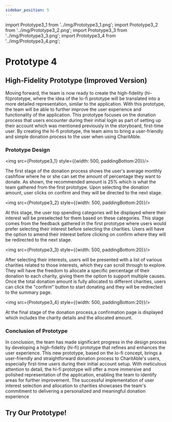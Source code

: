 ```yaml
---
sidebar_position: 5
---
```


import Prototype3_1 from '../img/Prototype3_1.png';
import Prototype3_2 from '../img/Prototype3_2.png';
import Prototype3_3 from '../img/Prototype3_3.png';
import Prototype3_4 from '../img/Prototype3_4.png';


# Prototype 4
## High-Fidelity Prototype (Improved Version)
Moving forward, the team is now ready to create the high-fidelity (hi-fi)prototype, where the idea of the lo-fi prototype will be translated into a more detailed representation, similar to the application. With this prototype, the team will be able to further improve the user experience and functionality of the application. This prototype focuses on the donation process that users encounter during their initial login as part of setting up their account which was mentioned previously in the storyboard, first-time user. By creating the hi-fi prototype, the team aims to bring a user-friendly and simple donation process to the user when using CharitAble.
### Prototype Design

<img src={Prototype3_1} style={{width: 500, paddingBottom:20}}/>

The first stage of the donation process shows the user's average monthly cashflow where he or she can set the amount of percentage they want to donate. As shown, the recommended amount is 25% which is what the team gathered from the first prototype. Upon selecting the donation amount, user clicks on confirm and they will be directed to the next stage. 

<img src={Prototype3_2} style={{width: 500, paddingBottom:20}}/>

At this stage, the user top spending categories will be displayed where their interest will be preselected for them based on these categories. This stage comes from the feedback gathered in the first prototype where users would prefer selecting their interest before selecting the charities. Users will have the option to amend their interest before clicking on confirm where they will be redirected to the next stage.   

<img src={Prototype3_3} style={{width: 500, paddingBottom:20}}/>

After selecting their interests, users will be presented with a list of various charities related to those interests, which they can scroll through to explore. They will have the freedom to allocate a specific percentage of their donation to each charity, giving them the option to support multiple causes. Once the total donation amount is fully allocated to different charities, users can click the "confirm" button to start donating and they will be redirected to the summary page.

<img src={Prototype3_4} style={{width: 500, paddingBottom:20}}/>

At the final stage of the donation process,a confirmation page is displayed which includes the charity details and the allocated amount.


### Conclusion of Prototype

In conclusion, the team has made significant progress in the design process by developing a high-fidelity (hi-fi) prototype that refines and enhances the user experience. This new prototype, based on the lo-fi concept, brings a user-friendly and straightforward donation process to CharitAble's users, especially first-time users during their initial account setup. With meticulous attention to detail, the hi-fi prototype will offer a more immersive and polished representation of the application, enabling the team to identify areas for further improvement. The successful implementation of user interest selection and allocation to charities showcases the team's commitment to delivering a personalized and meaningful donation experience


## Try Our Prototype!

